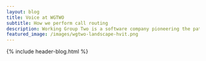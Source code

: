 ```yaml
---
layout: blog
title: Voice at WGTWO
subtitle: How we perform call routing
description: Working Group Two is a software company pioneering the path of a new telco network.
featured_image: /images/wgtwo-landscape-hvit.png
---
```

{% include header-blog.html %}
